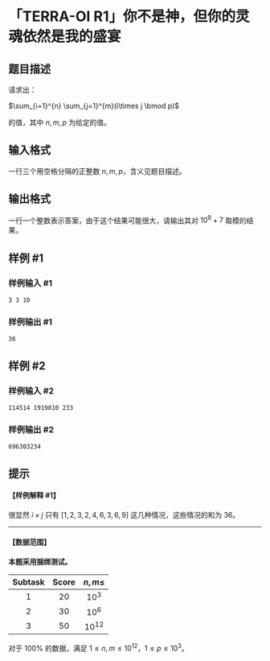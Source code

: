 # 「TERRA-OI R1」你不是神，但你的灵魂依然是我的盛宴

## 题目描述

请求出：

$\sum_{i=1}^{n} \sum_{j=1}^{m}(i\times j \bmod p)$ 

的值，其中 $n,m,p$ 为给定的值。

## 输入格式

一行三个用空格分隔的正整数 $n,m,p$，含义见题目描述。

## 输出格式

一行一个整数表示答案，由于这个结果可能很大，请输出其对 $10^9+7$ 取模的结果。

## 样例 #1

### 样例输入 #1
```
3 3 10
```

### 样例输出 #1

```
36
```

## 样例 #2

### 样例输入 #2
```
114514 1919810 233
```

### 样例输出 #2

```
696303234
```

## 提示

#### 【样例解释 #1】

很显然 $i\times j$ 只有 $[1,2,3,2,4,6,3,6,9]$ 这几种情况，这些情况的和为 $36$。

------------

#### 【数据范围】

**本题采用捆绑测试。**

| Subtask | Score | $n,m\le$ |
| :----------: | :----------: | :----------: |
| $1$ | $20$ | $10^3$ |
| $2$ | $30$ | $10^6$ |
| $3$ | $50$ | $10^{12}$ |

对于 $100\%$ 的数据，满足 $1\le n,m\le10^{12}$，$1\le p\le10^3$。

